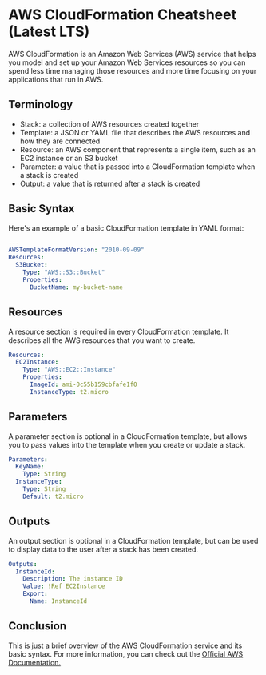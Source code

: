 # AWS CloudFormation Cheatsheet (Latest LTS)

AWS CloudFormation is an Amazon Web Services (AWS) service that helps you model and set up your Amazon Web Services resources so you can spend less time managing those resources and more time focusing on your applications that run in AWS.

## Terminology

- Stack: a collection of AWS resources created together
- Template: a JSON or YAML file that describes the AWS resources and how they are connected
- Resource: an AWS component that represents a single item, such as an EC2 instance or an S3 bucket
- Parameter: a value that is passed into a CloudFormation template when a stack is created
- Output: a value that is returned after a stack is created

## Basic Syntax

Here's an example of a basic CloudFormation template in YAML format:

```yaml
---
AWSTemplateFormatVersion: "2010-09-09"
Resources:
  S3Bucket:
    Type: "AWS::S3::Bucket"
    Properties:
      BucketName: my-bucket-name
```

## Resources

A resource section is required in every CloudFormation template. It describes all the AWS resources that you want to create.

```yaml
Resources:
  EC2Instance:
    Type: "AWS::EC2::Instance"
    Properties:
      ImageId: ami-0c55b159cbfafe1f0
      InstanceType: t2.micro
```

## Parameters

A parameter section is optional in a CloudFormation template, but allows you to pass values into the template when you create or update a stack.

```yaml
Parameters:
  KeyName:
    Type: String
  InstanceType:
    Type: String
    Default: t2.micro
```

## Outputs

An output section is optional in a CloudFormation template, but can be used to display data to the user after a stack has been created.

```yaml
Outputs:
  InstanceId:
    Description: The instance ID
    Value: !Ref EC2Instance
    Export:
      Name: InstanceId
```

## Conclusion

This is just a brief overview of the AWS CloudFormation service and its basic syntax. For more information, you can check out the [Official AWS Documentation.](https://aws.amazon.com/cloudformation/)
